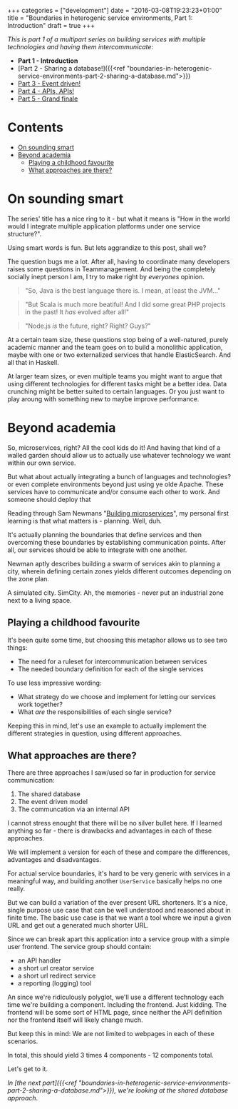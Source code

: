 +++
categories = ["development"]
date = "2016-03-08T19:23:23+01:00"
title = "Boundaries in heterogenic service environments, Part 1: Introduction"
draft = true
+++

_This is part 1 of a multipart series on building services with multiple technologies and having them intercommunicate_:

- **Part 1 - Introduction**
- [Part 2 - Sharing a database!]({{<ref "boundaries-in-heterogenic-service-environments-part-2-sharing-a-database.md">}}) 
- [Part 3 - Event driven!](#)
- [Part 4 - APIs, APIs!](#)
- [Part 5 - Grand finale](#)

# Contents
<!-- MarkdownTOC -->

- [On sounding smart](#on-sounding-smart)
- [Beyond academia](#beyond-academia)
    - [Playing a childhood favourite](#playing-a-childhood-favourite)
    - [What approaches are there?](#what-approaches-are-there)

<!-- /MarkdownTOC -->

<a name="on-sounding-smart"></a>
# On sounding smart

The series' title has a nice ring to it - but what it  means is "How in the world would I integrate multiple application platforms under one service structure?".

Using smart words is fun. But lets aggrandize to this post, shall we?

The question bugs me a lot. After all, having to coordinate many developers raises some questions in Teammanagement. And being the completely socially inept person I am, I try to make right by _everyones_ opinion.

> "So, Java is the best language there is. I mean, at least the JVM..."

> "But Scala is much more beatiful! And I did some great PHP projects in the past! It _has_ evolved after all!"

> "Node.js _is_ the future, right? Right? Guys?"

At a certain team size, these questions stop being of a well-natured, purely academic manner and the team goes on to build a monolithic application, maybe with one or two externalized services that handle ElasticSearch. And all that in Haskell.

At larger team sizes, or even multiple teams you might want to argue that using different technologies for different tasks might be a better idea. Data crunching might be better suited to certain languages. Or you just want to play aroung with something new to maybe improve performance.

<a name="beyond-academia"></a>
# Beyond academia

So, microservices, right? All the cool kids do it! And having that kind of a walled garden should allow us to actually use whatever technology we want within our own service.

But what about actually integrating a bunch of languages and technologies? or even complete environments beyond just using ye olde Apache. These services have to communicate and/or consume each other to work. And someone should deploy that 

Reading through Sam Newmans "[Building microservices](http://shop.oreilly.com/product/0636920033158.do000000000000)", my personal first learning is that what matters is - planning. Well, duh.

It's actually planning the boundaries that define services and then overcoming these boundaries by establishing communication points. After all, our services should be able to integrate with one another.

Newman aptly describes building a swarm of services akin to planning a city, wherein defining certain zones yields different outcomes depending on the zone plan. 

A simulated city. SimCity. Ah, the memories - never put an industrial zone next to a living space.

<a name="playing-a-childhood-favourite"></a>
## Playing a childhood favourite

It's been quite some time, but choosing this metaphor allows us to see two things:

- The need for a ruleset for intercommunication between services
- The needed boundary definition for each of the single services

To use less impressive wording:

- What strategy do we choose and implement for letting our services work together?
- What _are_ the responsibilities of each single service?

Keeping this in mind, let's use an example to actually implement the different strategies in question, using different approaches.

<a name="what-approaches-are-there"></a>
## What approaches are there?

There are three approaches I saw/used so far in production for service communication:

1. The shared database
2. The event driven model
3. The communcation via an internal API 

I cannot stress enought that there will be no silver bullet here. If I learned anything so far - there is drawbacks and advantages in each of these approaches.

We will implement a version for each of these and compare the differences, advantages and disadvantages.

For actual service boundaries, it's hard to be very generic with services in a meaningful way, and building another `UserService` basically helps no one really.

But we can build a variation of the ever present URL shorteners. It's a nice, single purpose use case that can be well understood and reasoned about in finite time. The basic use case is that we want a tool where we input a given URL and get out a generated much shorter URL.

Since we can break apart this application into a service group with a simple user frontend. The service group should contain:

- an API handler
- a short url creator service
- a short url redirect service
- a reporting (logging) tool

An since we're ridiculously polyglot, we'll use a different technology each time we're building a component. Including the frontend. Just kidding. The frontend will be some sort of HTML page, since neither the API definition nor the frontend itself will likely change much.

But keep this in mind: We are not limited to webpages in each of these scenarios.

In total, this should yield 3 times 4 components - 12 components total. 

Let's get to it.

_In [the next part]({{<ref "boundaries-in-heterogenic-service-environments-part-2-sharing-a-database.md">}}), we're looking at the shared database approach_.
